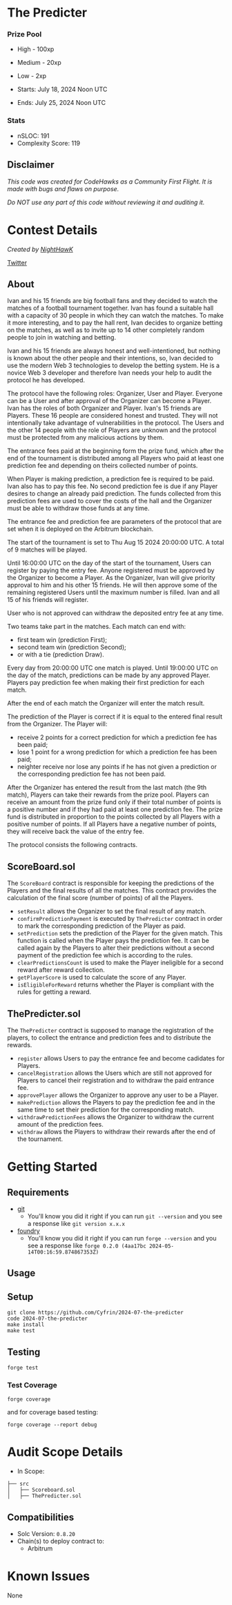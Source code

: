 # The Predicter

### Prize Pool

- High - 100xp
- Medium - 20xp
- Low - 2xp

- Starts: July 18, 2024 Noon UTC
- Ends: July 25, 2024 Noon UTC

### Stats

- nSLOC: 191
- Complexity Score: 119

## Disclaimer

_This code was created for CodeHawks as a Community First Flight. It is made with bugs and flaws on purpose._

_Do NOT use any part of this code without reviewing it and auditing it._

[//]: # (contest-details-open)

# Contest Details

_Created by [NightHawK](https://www.codehawks.com/profile/clvmfeh090004jbg1f2oa6srl)_

[Twitter](https://twitter.com/HawkApprovedDA)

## About

Ivan and his 15 friends are big football fans and they decided to watch the matches of a football tournament together. Ivan has found a suitable hall with a capacity of 30 people in which they can watch the matches. To make it more interesting, and to pay the hall rent, Ivan decides to organize betting on the matches, as well as to invite up to 14 other completely random people to join in watching and betting.

Ivan and his 15 friends are always honest and well-intentioned, but nothing is known about the other people and their intentions, so, Ivan decided to use the modern Web 3 technologies to develop the betting system. He is a novice Web 3 developer and therefore Ivan needs your help to audit the protocol he has developed.

The protocol have the following roles: Organizer, User and Player. Everyone can be a User and after approval of the Organizer can become a Player. Ivan has the roles of both Organizer and Player. Ivan's 15 friends are Players. These 16 people are considered honest and trusted. They will not intentionally take advantage of vulnerabilities in the protocol. The Users and the other 14 people with the role of Players are unknown and the protocol must be protected from any malicious actions by them.

The entrance fees paid at the beginning form the prize fund, which after the end of the tournament is distributed among all Players who paid at least one prediction fee and depending on theirs collected number of points.

When Player is making prediction, a prediction fee is required to be paid. Ivan also has to pay this fee. No second prediction fee is due if any Player desires to change an already paid prediction. The funds collected from this prediction fees are used to cover the costs of the hall and the Organizer must be able to withdraw those funds at any time.

The entrance fee and prediction fee are parameters of the protocol that are set when it is deployed on the Arbitrum blockchain.

The start of the tournament is set to Thu Aug 15 2024 20:00:00 UTC. A total of 9 matches will be played.

Until 16:00:00 UTC on the day of the start of the tournament, Users can register by paying the entry fee. Anyone registered must be approved by the Organizer to become a Player. As the Organizer, Ivan will give priority approval to him and his other 15 friends. He will then approve some of the remaining registered Users until the maximum number is filled. Ivan and all 15 of his friends will register.

User who is not approved can withdraw the deposited entry fee at any time.

Two teams take part in the matches. Each match can end with:
    
- first team win (prediction First);
- second team win (prediction Second);
- or with a tie (prediction Draw).

Every day from 20:00:00 UTC one match is played. Until 19:00:00 UTC on the day of the match, predictions can be made by any approved Player. Players pay prediction fee when making their first prediction for each match.

After the end of each match the Organizer will enter the match result.

The prediction of the Player is correct if it is equal to the entered final result from the Organizer. The Player will:

- receive 2 points for a correct prediction for which a prediction fee has been paid;
- lose 1 point for a wrong prediction for which a prediction fee has been paid;
- neighter receive nor lose any points if he has not given a prediction or the corresponding prediction fee has not been paid.

After the Organizer has entered the result from the last match (the 9th match), Players can take their rewards from the prize pool. Players can receive an amount from the prize fund only if their total number of points is a positive number and if they had paid at least one prediction fee. The prize fund is distributed in proportion to the points collected by all Players with a positive number of points. If all Players have a negative number of points, they will receive back the value of the entry fee.

The protocol consists the following contracts.

## ScoreBoard.sol

The `ScoreBoard` contract is responsible for keeping the predictions of the Players and the final results of all the matches. This contract provides the calculation of the final score (number of points) of all the Players.

- `setResult` allows the Organizer to set the final result of any match.
- `confirmPredictionPayment` is executed by `ThePredicter` contract in order to mark the corresponding prediction of the Player as paid.
- `setPrediction` sets the prediction of the Player for the given match. This function is called when the Player pays the prediction fee. It can be called again by the Players to alter their predictions without a second payment of the prediction fee which is according to the rules.
- `clearPredictionsCount` is used to make the Player ineligible for a second reward after reward collection.
- `getPlayerScore` is used to calculate the score of any Player.
- `isEligibleForReward` returns whether the Player is compliant with the rules for getting a reward.

## ThePredicter.sol

The `ThePredicter` contract is supposed to manage the registration of the players, to collect the entrance and prediction fees and to distribute the rewards.

- `register` allows Users to pay the entrance fee and become cadidates for Players.
- `cancelRegistration` allows the Users which are still not approved for Players to cancel their registration and to withdraw the paid entrance fee.
- `approvePlayer` allows the Organizer to approve any user to be a Player.
- `makePrediction` allows the Players to pay the prediction fee and in the same time to set their prediction for the corresponding match.
- `withdrawPredictionFees` allows the Organizer to withdraw the current amount of the prediction fees.
- `withdraw` allows the Players to withdraw their rewards after the end of the tournament.

[//]: # (contest-details-close)

[//]: # (getting-started-open)

# Getting Started

## Requirements

- [git](https://git-scm.com/book/en/v2/Getting-Started-Installing-Git)
  - You'll know you did it right if you can run `git --version` and you see a response like `git version x.x.x`
- [foundry](https://getfoundry.sh/)
  - You'll know you did it right if you can run `forge --version` and you see a response like `forge 0.2.0 (4aa17bc 2024-05-14T00:16:59.874867353Z)`

## Usage

## Setup

```
git clone https://github.com/Cyfrin/2024-07-the-predicter
code 2024-07-the-predicter
make install
make test
```

## Testing

```
forge test
```

### Test Coverage

```
forge coverage
```

and for coverage based testing:

```
forge coverage --report debug
```

[//]: # (getting-started-close)

[//]: # (scope-open)

# Audit Scope Details

- In Scope:

```
├── src
│   ├── Scoreboard.sol
│   ├── ThePredicter.sol
```

## Compatibilities

- Solc Version: `0.8.20`
- Chain(s) to deploy contract to:
  - Arbitrum

[//]: # (scope-close)

[//]: # (known-issues-open)

# Known Issues

None

[//]: # (known-issues-close)
